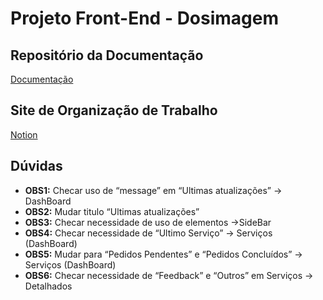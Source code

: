 # Projeto Front-End - Dosimagem

## Repositório da Documentação
[Documentação](https://github.com/mlutegar/projeto_front_end_ibmec_2024_2)

## Site de Organização de Trabalho
[Notion](https://adaptable-archeology-6c8.notion.site/992ff4a127054408b39700819a3e9e08?v=fb30063d66b24e7fb439d1be055b1bd5)

## Dúvidas
- **OBS1:** Checar uso de “message” em “Ultimas atualizações” → DashBoard
- **OBS2:** Mudar titulo “Ultimas atualizações”
- **OBS3:** Checar necessidade de uso de elementos →SideBar
- **OBS4:** Checar necessidade de “Ultimo Serviço” → Serviços (DashBoard)
- **OBS5:** Mudar para “Pedidos Pendentes” e “Pedidos Concluídos” → Serviços (DashBoard)
- **OBS6:** Checar necessidade de “Feedback” e “Outros” em Serviços → Detalhados
